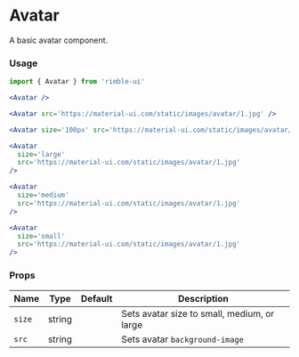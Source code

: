 # Avatar
A basic avatar component.

<!-- STORY -->

### Usage
```jsx
import { Avatar } from 'rimble-ui'
```

<!-- Avatar example here -->
```jsx
<Avatar />

<Avatar src='https://material-ui.com/static/images/avatar/1.jpg' />

<Avatar size='100px' src='https://material-ui.com/static/images/avatar/1.jpg' />

<Avatar
  size='large'
  src='https://material-ui.com/static/images/avatar/1.jpg'
/>

<Avatar
  size='medium'
  src='https://material-ui.com/static/images/avatar/1.jpg'
/>

<Avatar
  size='small'
  src='https://material-ui.com/static/images/avatar/1.jpg'
/>
```

### Props
| Name   | Type   | Default | Description                                 |
| ------ | ------ | ------- | ------------------------------------------- |
| `size` | string |         | Sets avatar size to small, medium, or large |
|`src`|string|| Sets avatar `background-image`
